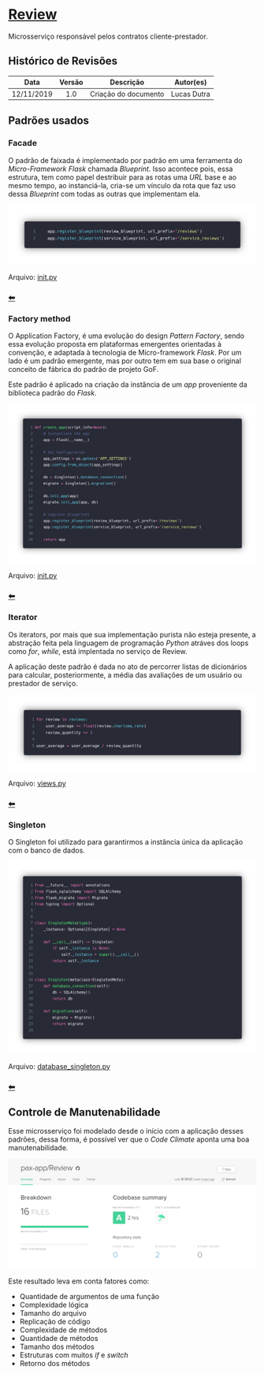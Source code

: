 # [Review](https://github.com/pax-app/Review)

Microsserviço responsável pelos contratos cliente-prestador.

## Histórico de Revisões

|    Data    | Versão |      Descrição       |  Autor(es)  |
| :--------: | :----: | :------------------: | :---------: |
| 12/11/2019 |  1.0   | Criação do documento | Lucas Dutra |

## Padrões usados

### Facade

O padrão de faixada é implementado por padrão em uma ferramenta do _Micro-Framework_ _Flask_ chamada _Blueprint_. Isso acontece pois, essa estrutura, tem como papel destribuir para as rotas uma _URL_ base e ao mesmo tempo, ao instanciá-la, cria-se um vínculo da rota que faz uso dessa _Blueprint_ com todas as outras que implementam ela.

![Facade](../../../../assets/design-patterns/Review/Facade.png)

Arquivo: [init.py](https://github.com/pax-app/Review/blob/devel/project/__init__.py)

### [⬅](docs/DS/dinamica-e-seminario-4-b/estruturais.md#facade)

### Factory method

O Application Factory, é uma evolução do design _Pattern Factory_, sendo essa evolução proposta em plataformas emergentes orientadas à convenção, e adaptada à tecnologia de Micro-framework _Flask_. Por um lado é um padrão emergente, mas por outro tem em sua base o original conceito de fábrica do padrão de projeto GoF.

Este padrão é aplicado na criação da instância de um _app_ proveniente da biblioteca padrão do _Flask_.

![ApplicationFactory](../../../../assets/design-patterns/Review/Factory.png)

Arquivo: [init.py](https://github.com/pax-app/Review/blob/devel/project/__init__.py)

### [⬅](docs/DS/dinamica-e-seminario-4-b/criacionais.md#factory-method)

### Iterator

Os iterators, por mais que sua implementação purista não esteja presente, a abstração feita pela linguagem de programação _Python_ atráves dos loops como _for_, _while_, está implentada no serviço de Review.

A aplicação deste padrão é dada no ato de percorrer listas de dicionários para calcular, posteriormente, a média das avaliações de um usuário ou prestador de serviço.

![Iterator](../../../../assets/design-patterns/Review/Iterator.png)

Arquivo: [views.py](https://github.com/pax-app/Review/blob/devel/project/api/views.py#L54)

### [⬅](docs/DS/dinamica-e-seminario-4-b/comportamentais.md#iterator)

### Singleton

O Singleton foi utilizado para garantirmos a instância única da aplicação com o banco de dados.

![Singleton](../../../../assets/design-patterns/User/Singleton.png)

Arquivo: [database_singleton.py](https://github.com/pax-app/Review/blob/devel/database_singleton.py)

### [⬅](docs/DS/dinamica-e-seminario-4-b/criacionais.md#singleton)

## Controle de Manutenabilidade

Esse microsserviço foi modelado desde o início com a aplicação desses padrões, dessa forma, é possível ver que o _Code Climate_ aponta uma boa manutenabilidade.

![Code Climate](../../../../assets/design-patterns/Review/CodeClimate.png)

Este resultado leva em conta fatores como:

- Quantidade de argumentos de uma função
- Complexidade lógica
- Tamanho do arquivo
- Replicação de código
- Complexidade de métodos
- Quantidade de métodos
- Tamanho dos métodos
- Estruturas com muitos _if_ e _switch_
- Retorno dos métodos
